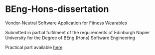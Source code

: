 # BEng-Hons-dissertation
Vendor-Neutral Software Application for Fitness Wearables

Submitted in partial fulfilment of the requirements of Edinburgh Napier University for the Degree of BEng (Hons) Software Engineering

Practical part available [here](https://github.com/K0ff33/web-bluetooth-mi-band-1s)